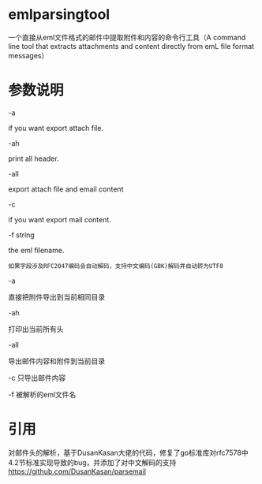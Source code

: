 # emlparsingtool
一个直接从eml文件格式的邮件中提取附件和内容的命令行工具（A command line tool that extracts attachments and content directly from emL file format messages）

# 参数说明

-a    

if you want export attach file.

-ah

print all header.

-all

export attach file and email content

-c    

if you want export mail content.

-f string 

the eml filename.

    如果字段涉及RFC2047编码会自动解码，支持中文编码(GBK)解码并自动转为UTF8

-a


直接把附件导出到当前相同目录

-ah

打印出当前所有头

-all

导出邮件内容和附件到当前目录

-c 只导出邮件内容

-f 被解析的eml文件名


# 引用
对邮件头的解析，基于DusanKasan大佬的代码，修复了go标准库对rfc7578中4.2节标准实现导致的bug，并添加了对中文解码的支持
https://github.com/DusanKasan/parsemail